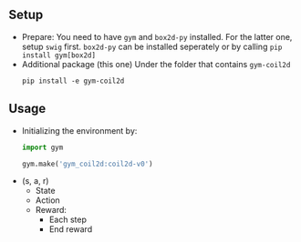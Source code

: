## Setup
- Prepare:
    You need to have ```gym``` and ```box2d-py``` installed. For the latter one, setup ```swig``` first. ```box2d-py``` can be installed seperately or by calling ```pip install gym[box2d]```
- Additional package (this one)
    Under the folder that contains ```gym-coil2d```
    ```
    pip install -e gym-coil2d
    ```

## Usage
- Initializing the environment by:
    ```python
    import gym

    gym.make('gym_coil2d:coil2d-v0')
    ```
- (s, a, r)
    - State
    - Action
    - Reward:
        - Each step
        - End reward